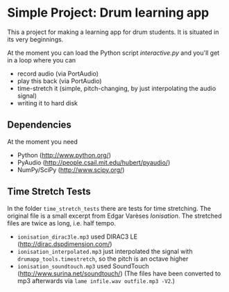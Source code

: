 # Simple Project: Drum learning app

This a project for making a learning app for drum students. It is situated in its very beginnings.

At the moment you can load the Python script *interactive.py* and you'll get in a loop where you can
- record audio (via PortAudio)
- play this back (via PortAudio)
- time-stretch it (simple, pitch-changing, by just interpolating the audio signal)
- writing it to hard disk

## Dependencies
At the moment you need
- Python (http://www.python.org/)
- PyAudio (http://people.csail.mit.edu/hubert/pyaudio/)
- NumPy/SciPy (http://www.scipy.org/)

## Time Stretch Tests
In the folder `time_stretch_tests` there are tests for time stretching. The original file is a small excerpt from Edgar Varèses *Ionisation*. The stretched files are twice as long, i.e. half tempo.
- `ionisation_dirac3le.mp3` used DIRAC3 LE (http://dirac.dspdimension.com/)
- `ionisation_interpolated.mp3` just interpolated the signal with `drumapp_tools.timestretch`, so the pitch is an octave higher
- `ionisation_soundtouch.mp3` used SoundTouch (http://www.surina.net/soundtouch/)
(The files have been converted to mp3 afterwards via `lame infile.wav outfile.mp3 -V2`.)
